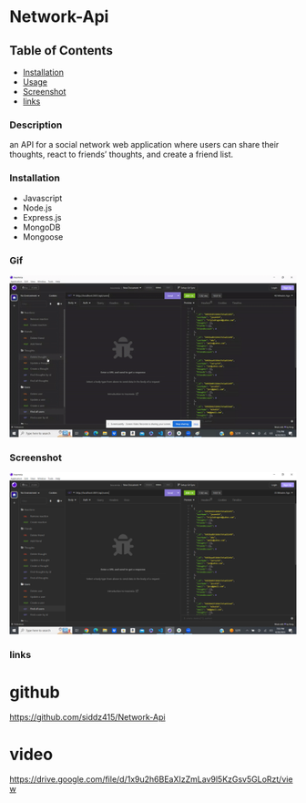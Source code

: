 # Network-Api

## Table of Contents
* [Installation](#installation)
* [Usage](#usage)
* [Screenshot](#screenshot)
* [links](#links)


### Description
an API for a social network web application where users can share their thoughts, react to friends’ thoughts, and create a friend list.


### Installation
* Javascript
* Node.js
* Express.js
* MongoDB
* Mongoose
### Gif
![](./assets/social.gif)

### Screenshot
![Screenshot of the Site](./assets/api.png) 

### links
# github
https://github.com/siddz415/Network-Api

# video
https://drive.google.com/file/d/1x9u2h6BEaXIzZmLav9l5KzGsv5GLoRzt/view